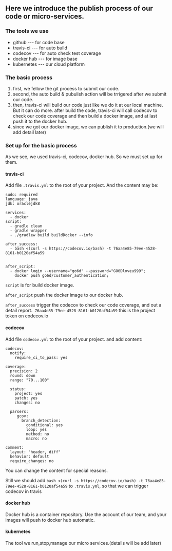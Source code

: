 ## Here we introduce the publish process of our code or micro-services.

### The tools we use
- github --- for code base
- travis-ci --- for auto build
- codecov --- for auto check test coverage
- docker hub --- for image base
- kubernetes --- our cloud platform

### The basic process
1. first, we fellow the git process to submit our code.
2. second, the auto build & pubulish action will be trrigered after we submit our code.
3. then, travis-ci will build our code just like we do it at our local machine. But it can do more. after build the code, travis-ci will call codecov to check our code coverage and then build a docker image, and at last push it to the docker hub.
4. since we got our docker image, we can publish it to production.(we will add detail later)
 
### Set up for the basic process
As we see, we used travis-ci, codecov, docker hub. So we must set up for them.

#### travis-ci
Add file `.travis.yml` to the root of your project.
And the content may be:
```
sudo: required
language: java
jdk: oraclejdk8

services:
  - docker
script:
  - gradle clean
  - gradle wrapper
  - ./gradlew build buildDocker --info

after_success:
  - bash <(curl -s https://codecov.io/bash) -t 76aa4e85-79ee-4528-8161-b0120af54a59


after_script:
  - docker login --username="go6d" --password="GO6Dloveu999";
    docker push go6d/customer_authentication;

```

`script` is for build docker image.

`after_script`  push the docker image to our docker hub.

`after_success` trigger the codecov to check our code coverage, and out a detail report.` 76aa4e85-79ee-4528-8161-b0120af54a59` this is the project token on codecov.io

#### codecov
Add file `codecov.yml` to the root of your project. and add content:
```
codecov:
  notify:
    require_ci_to_pass: yes

coverage:
  precision: 2
  round: down
  range: "70...100"

  status:
    project: yes
    patch: yes
    changes: no

  parsers:
     gcov:
       branch_detection:
         conditional: yes
         loop: yes
         method: no
         macro: no

comment:
  layout: "header, diff"
  behavior: default
  require_changes: no

```

You can change the content for special reasons.

Still we should add `bash <(curl -s https://codecov.io/bash) -t 76aa4e85-79ee-4528-8161-b0120af54a59` to `.travis.yml`, so that we can trigger codecov in travis


#### docker hub
Docker hub is a container repository. Use the account of our team, and your images will push to docker hub automatic.

#### kubernetes
The tool we run,stop,manage our micro services.(details will be add later)
